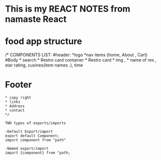 # This is my REACT NOTES from namaste React

# food app structure
/*
   COMPONENTS LIST:
   #header:
    *logo
    *nav items (home, About , Cart)
   #Body
    * search
    * Restro card container
    * Restro card
    * img , 
    * name of res , star rating, cusines(item names .), time
   # Footer
    * copy right
    * links
    * Address
    * contact
    */ 

    TWO types of exports/imports

    -Default Export/import
    export default Component;
    import component from "path"

    -Named export/import
    import {component} from "path;